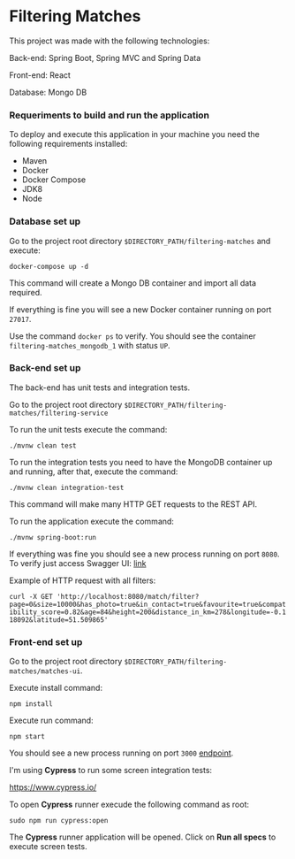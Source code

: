 # Filtering Matches

This project was made with the following technologies: 

Back-end: Spring Boot, Spring MVC and Spring Data

Front-end: React

Database: Mongo DB

### Requeriments to build and run the application

To deploy and execute this application in your machine you need the following requirements installed:

* Maven
* Docker
* Docker Compose
* JDK8
* Node


### Database set up

Go to the project root directory `$DIRECTORY_PATH/filtering-matches` and execute:

`docker-compose up -d`

This command will create a Mongo DB container and import all data required. 

If everything is fine you will see a new Docker container running on port `27017`.

Use the command `docker ps` to verify. You should see the container `filtering-matches_mongodb_1` with status `UP`.

### Back-end set up

The back-end has unit tests and integration tests.

Go to the project root directory `$DIRECTORY_PATH/filtering-matches/filtering-service`

To run the unit tests execute the command:

`./mvnw clean test`

To run the integration tests you need to have the MongoDB container up and running, after that, execute the command:

`./mvnw clean integration-test`

This command will make many HTTP GET requests to the REST API.

To run the application execute the command: 

`./mvnw spring-boot:run`

If everything was fine you should see a new process running on port `8080`. To verify just access Swagger UI: [link](http://localhost:8080/swagger-ui.html "http://localhost:8080/swagger-ui.html")


Example of HTTP request with all filters:

  `curl -X GET 'http://localhost:8080/match/filter?page=0&size=10000&has_photo=true&in_contact=true&favourite=true&compatibility_score=0.82&age=84&height=200&distance_in_km=278&longitude=-0.118092&latitude=51.509865'`

  ### Front-end set up

Go to the project root directory `$DIRECTORY_PATH/filtering-matches/matches-ui`.

Execute install command:

`npm install`

Execute run command:

`npm start`

You should see a new process running on port `3000` [endpoint](http://localhost:3000 "http://localhost:3000"). 

I'm using **Cypress** to run some screen integration tests:

https://www.cypress.io/

To open **Cypress** runner execude the following command as root:

`sudo npm run cypress:open`

The **Cypress** runner application will be opened. Click on **Run all specs** to execute screen tests.









